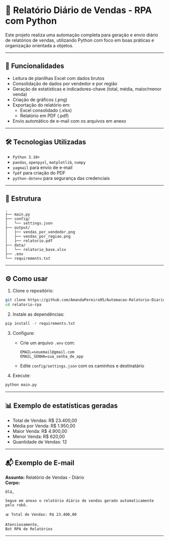 
# 🤖 Relatório Diário de Vendas - RPA com Python

Este projeto realiza uma automação completa para geração e envio diário de relatórios de vendas, utilizando Python com foco em boas práticas e organização orientada a objetos.

---

## 📌 Funcionalidades

- Leitura de planilhas Excel com dados brutos
- Consolidação de dados por vendedor e por região
- Geração de estatísticas e indicadores-chave (total, média, maior/menor venda)
- Criação de gráficos (.png)
- Exportação do relatório em:
  - Excel consolidado (.xlsx)
  - Relatório em PDF (.pdf)
- Envio automático de e-mail com os arquivos em anexo

---

## 🛠️ Tecnologias Utilizadas

- `Python 3.10+`
- `pandas`, `openpyxl`, `matplotlib`, `numpy`
- `yagmail` para envio de e-mail
- `fpdf` para criação do PDF
- `python-dotenv` para segurança das credenciais

---

## 📁 Estrutura

```
.
├── main.py
├── config/
│   └── settings.json
├── output/
│   ├── vendas_por_vendedor.png
│   ├── vendas_por_regiao.png
│   ├── relatorio.pdf
├── data/
│   └── relatorio_base.xlsx
├── .env
└── requirements.txt
```

---

## ⚙️ Como usar

1. Clone o repositório:
```bash
git clone https://github.com/AmandaPereira95/Automacao-Relatorio-Diario
cd relatorio-rpa
```

2. Instale as dependências:
```bash
pip install -r requirements.txt
```

3. Configure:
   - Crie um arquivo `.env` com:
     ```
     EMAIL=seuemail@gmail.com
     EMAIL_SENHA=sua_senha_de_app
     ```
   - Edite `config/settings.json` com os caminhos e destinatário

4. Execute:
```bash
python main.py
```

---

## 📊 Exemplo de estatísticas geradas

- Total de Vendas: R$ 23.400,00
- Média por Venda: R$ 1.950,00
- Maior Venda: R$ 4.900,00
- Menor Venda: R$ 620,00
- Quantidade de Vendas: 12

---

## 📬 Exemplo de E-mail

**Assunto:** Relatório de Vendas - Diário  
**Corpo:**
```
Olá,

Segue em anexo o relatório diário de vendas gerado automaticamente pelo robô.

📊 Total de Vendas: R$ 23.400,00

Atenciosamente,
Bot RPA de Relatórios
```

---
